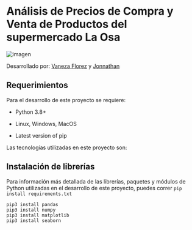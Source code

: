 # Análisis de Precios de Compra y Venta de Productos del supermercado La Osa 

![imagen](https://github.com/Factoria-F5-AI-Bootcamp-1-Edicion/Proyecto_Osa/issues/1#issue-1665180539)

Desarrollado por: [Vaneza Florez](https://github.com/vanezafg) y [Jonnathan](https://github.com/JonDScode) 


## Requerimientos

Para el desarrollo de este proyecto se requiere:

* Python 3.8+

* Linux, Windows, MacOS

* Latest version of pip
  
Las tecnologías utilizadas en este proyecto son:

## Instalación de librerías
  
Para información más detallada de las librerías, paquetes y módulos de Python utilizadas en el desarrollo de este proyecto, puedes correr `pip install requirements.txt`

```
pip3 install pandas
pip3 install numpy
pip3 install matplotlib
pip3 install seaborn
```


